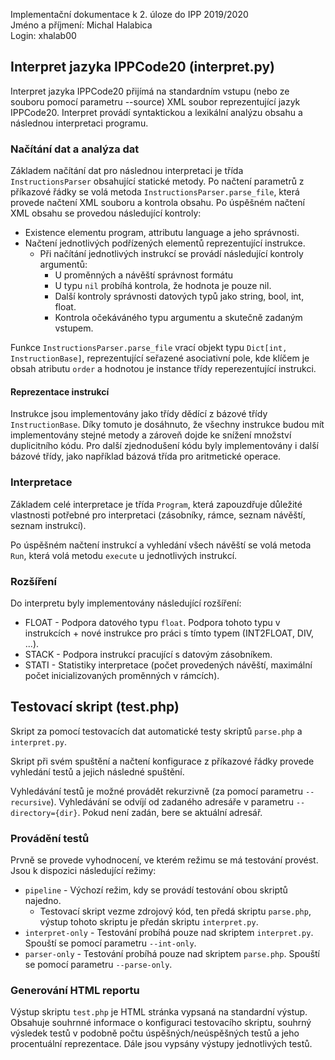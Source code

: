 Implementační dokumentace k 2. úloze do IPP 2019/2020\
Jméno a příjmení: Michal Halabica\
Login: xhalab00

## Interpret jazyka IPPCode20 (interpret.py)

Interpret jazyka IPPCode20 přijímá na standardním vstupu (nebo ze souboru pomocí parametru --source) XML soubor reprezentující jazyk IPPCode20.
Interpret provádí syntaktickou a lexikální analýzu obsahu a následnou interpretaci programu.

### Načítání dat a analýza dat

Základem načítání dat pro následnou interpretaci je třída `InstructionsParser` obsahující statické metody.
Po načtení parametrů z příkazové řádky se volá metoda `InstructionsParser.parse_file`, která provede načtení XML souboru a kontrola obsahu.
Po úspěšném načtení XML obsahu se provedou následující kontroly:

* Existence elementu program, attributu language a jeho správnosti.
* Načtení jednotlivých podřízených elementů reprezentující instrukce.
  * Při načítání jednotlivých instrukcí se provádí následující kontroly argumentů:
    * U proměnných a návěští správnost formátu
    * U typu `nil` probíhá kontrola, že hodnota je pouze nil.
    * Další kontroly správnosti datových typů jako string, bool, int, float.
    * Kontrola očekáváného typu argumentu a skutečně zadaným vstupem.

Funkce `InstructionsParser.parse_file` vrací objekt typu `Dict[int, InstructionBase]`, reprezentující seřazené asociativní pole, kde klíčem je obsah atributu `order` a hodnotou je instance třídy reperezentující instrukci.

#### Reprezentace instrukcí

Instrukce jsou implementovány jako třídy dědící z bázové třídy `InstructionBase`. Díky tomuto je dosáhnuto, že všechny instrukce budou mít implementovány stejné metody a zároveň dojde ke snížení množství duplicitního kódu.
Pro další zjednodušení kódu byly implementovány i další bázové třídy, jako například bázová třída pro aritmetické operace.

### Interpretace

Základem celé interpretace je třída `Program`, která zapouzdřuje důležité vlastnosti potřebné pro interpretaci (zásobníky, rámce, seznam návěští, seznam instrukcí).

Po úspěšném načtení instrukcí a vyhledání všech návěští se volá metoda `Run`, která volá metodu `execute` u jednotlivých instrukcí.

### Rozšíření

Do interpretu byly implementovány následující rozšíření:

* FLOAT - Podpora datového typu `float`. Podpora tohoto typu v instrukcích + nové instrukce pro práci s tímto typem (INT2FLOAT, DIV, ...).
* STACK - Podpora instrukcí pracující s datovým zásobníkem.
* STATI - Statistiky interpretace (počet provedených návěští, maximální počet inicializovaných proměnných v rámcích).

## Testovací skript (test.php)

Skript za pomocí testovacích dat automatické testy skriptů `parse.php` a `interpret.py`.

Skript při svém spuštění a načtení konfigurace z příkazové řádky provede vyhledání testů a jejich následné spuštění.

Vyhledávání testů je možné provádět rekurzivně (za pomocí parametru `--recursive`). Vyhledávání se odvíjí od zadaného adresáře v parametru `--directory={dir}`. Pokud není zadán, bere se aktuální adresář.

### Provádění testů

Prvně se provede vyhodnocení, ve kterém režimu se má testování provést. Jsou k dispozici následující režimy:

* `pipeline` - Výchozí režim, kdy se provádí testování obou skriptů najedno.
  * Testovací skript vezme zdrojový kód, ten předá skriptu `parse.php`, výstup tohoto skriptu je předán skriptu `interpret.py`.
* `interpret-only` - Testování probíhá pouze nad skriptem `interpret.py`. Spouští se pomocí parametru `--int-only`.
* `parser-only` - Testování probíhá pouze nad skriptem `parse.php`. Spouští se pomocí parametru `--parse-only`.

### Generování HTML reportu

Výstup skriptu `test.php` je HTML stránka vypsaná na standardní výstup. Obsahuje souhrnné informace o konfiguraci testovacího skriptu, souhrný výsledek testů v podobně počtu úspěšných/neúspěšných testů a jeho procentuální reprezentace. Dále jsou vypsány výstupy jednotlivých testů.

